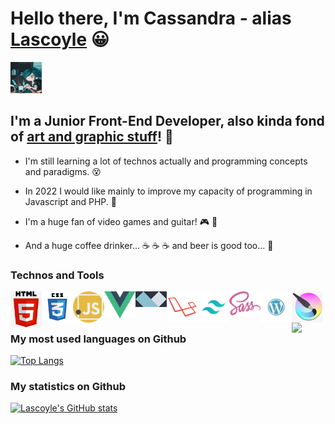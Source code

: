 # Hello there, I'm Cassandra - alias [Lascoyle][website] :grinning:

<img src="https://github.com/Lascoyle/Lascoyle/raw/main/img/cover.jpg" width="50" />

[logo]: https://github.com/Lascoyle/Lascoyle/raw/main/img/cover.jpg

## I'm a Junior Front-End Developer, also kinda fond of [art and graphic stuff][deviantart]! :art:

* I'm still learning a lot of technos actually and programming concepts and paradigms. :dizzy_face:
* In 2022 I would like mainly to improve my capacity of programming in Javascript and PHP. :muscle:
* I'm a huge fan of video games and guitar! :video_game: :guitar:

* And a huge coffee drinker... :coffee: :coffee: :coffee: and beer is good too... :beer:

### Technos and Tools

<img align="left" src="https://github.com/Lascoyle/Lascoyle/raw/main/img/kisspng-logo-html5-brand-clip-art-杉-山-良-雄-5b62be01b565d5.334247781533197825743.jpg" width="50" />
<img align="left" src="https://github.com/Lascoyle/Lascoyle/raw/main/img/css3-logo-png-transparent.png" width="50" />
<img align="left" src="https://github.com/Lascoyle/Lascoyle/raw/main/img/javascript.png" width="50" />
<img align="left" src="https://github.com/Lascoyle/Lascoyle/raw/main/img/vuejs.png" width="50" />
<img align="left" src="https://github.com/Lascoyle/Lascoyle/raw/main/img/alpinejs.png" width="50" />
<img align="left" src="https://github.com/Lascoyle/Lascoyle/raw/main/img/laravel-l.png" width="50" />
<img align="left" src="https://github.com/Lascoyle/Lascoyle/raw/main/img/tailwind.png" width="50" />
<img align="left" src="https://github.com/Lascoyle/Lascoyle/raw/main/img/sass-logo.png" width="50" />
<img align="left" src="https://github.com/Lascoyle/Lascoyle/raw/main/img/wordpress_PNG74.png" width="50" />
<img align="left" src="https://github.com/Lascoyle/Lascoyle/raw/main/img/402-4027556_krita-logo-png-transparent-png.png" width="50" />
<img align="left" src="https://github.com/Lascoyle/Lascoyle/raw/main/img/
Figma-logo.png" width="50" />
  
<br />
<br />

### My most used languages on Github

[![Top Langs](https://github-readme-stats.vercel.app/api/top-langs/?username=Lascoyle&layout=compact&theme=gotham)](https://github.com/anuraghazra/github-readme-stats)

### My statistics on Github

[deviantart]: https://www.deviantart.com/lascoyle-the-second
[website]: https://lascoyle-dev.netlify.app/

[![Lascoyle's GitHub stats](https://github-readme-stats.vercel.app/api?username=Lascoyle&theme=gotham)](https://github.com/Lascoyle/github-readme-stats)

<!---
Lascoyle/Lascoyle is a ✨ special ✨ repository because its `README.md` (this file) appears on your GitHub profile.
You can click the Preview link to take a look at your changes.
--->
